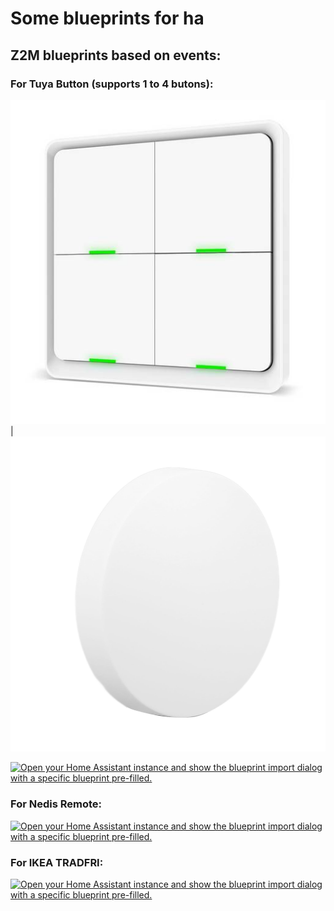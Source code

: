 # Some blueprints for ha

## Z2M blueprints based on events:

### For Tuya Button (supports 1 to 4 butons):

![tuya button4](tuya-button4.jpg) | ![tuya button1](tuya-button1.jpg)

[![Open your Home Assistant instance and show the blueprint import dialog with a specific blueprint pre-filled.](https://my.home-assistant.io/badges/blueprint_import.svg)](https://my.home-assistant.io/redirect/blueprint_import/?blueprint_url=https%3A%2F%2Fgithub.com%2Ffapgomes%2Fha-blueprints%2Fblob%2Fmain%2Fzigbee2mqtt-tuya_1_to_4_buttons.yaml)

### For Nedis Remote:

[![Open your Home Assistant instance and show the blueprint import dialog with a specific blueprint pre-filled.](https://my.home-assistant.io/badges/blueprint_import.svg)](https://my.home-assistant.io/redirect/blueprint_import/?blueprint_url=https%3A%2F%2Fgithub.com%2Ffapgomes%2Fha-blueprints%2Fblob%2Fmain%2Fzigbee2mqtt-nedis-remote.yaml)

### For IKEA TRADFRI:

[![Open your Home Assistant instance and show the blueprint import dialog with a specific blueprint pre-filled.](https://my.home-assistant.io/badges/blueprint_import.svg)](https://my.home-assistant.io/redirect/blueprint_import/?blueprint_url=https%3A%2F%2Fgithub.com%2Ffapgomes%2Fha-blueprints%2Fblob%2Fmain%2Fzigbee2mqtt-ikea_tradfri.yaml)
